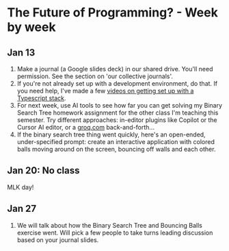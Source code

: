 # The Future of Programming? - Week by week

## Jan 13

1. Make a journal (a Google slides deck) in our shared drive. You'll need
   permission. See the section on 'our collective journals'.
2. If you're not already set up with a development environment, do that. If you
   need help, I've made a few [videos on getting set up with a Typescript
   stack](https://www.youtube.com/watch?v=f91OdNKQ1SE&list=PLAuBm-v5PQFd0yCKW7rJ4_CHFbBdBdie0).
3. For next week, use AI tools to see how far you can get solving my Binary
   Search Tree homework assignment for the other class I'm teaching this
   semester. Try different approaches: in-editor plugins like Copilot or the
   Cursor AI editor, or a [groq.com](https://groq.com) back-and-forth...
4. If the binary search tree thing went quickly, here's an open-ended,
   under-specified prompt: create an interactive application with colored balls
   moving around on the screen, bouncing off walls and each other.

## Jan 20: No class

MLK day!

## Jan 27

1. We will talk about how the Binary Search Tree and Bouncing Balls exercise
   went. Will pick a few people to take turns leading discussion based on your
   journal slides.
